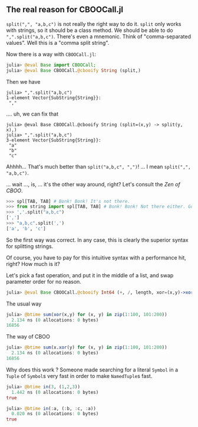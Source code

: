 ## The real reason for CBOOCall.jl

`split(",", "a,b,c")` is not really the right way to do it.
`split` only works with strings, so it should be a class method.
We should be able to do `",".split("a,b,c")`.
There's even a mnemonic. Think of "comma-separated values".
Well this is a "comma split string".

Now there is a way with `CBOOCall.jl`:

```julia
julia> @eval Base import CBOOCall;
julia> @eval Base CBOOCall.@cbooify String (split,)
```

Then we have
```
julia> ",".split("a,b,c")
1-element Vector{SubString{String}}:
 ","
```
.... uh, we can fix that

```
julia> @eval Base CBOOCall.@cbooify String (split=(x,y) -> split(y, x),)
julia> ",".split("a,b,c")
3-element Vector{SubString{String}}:
 "a"
 "b"
 "c"
```

Ahhhh... That's much better than `split("a,b,c", ",")`! ...
I mean `split(",", "a,b,c")`.

... wait ..., is, ... it's the other way around, right? Let's consult the *Zen of CBOO*.

```python
>>> spl[TAB, TAB] # Bonk! Bonk! It's not there.
>>> from string import spl[TAB, TAB] # Bonk! Bonk! Not there either. Good.
>>> ','.split("a,b,c")
[',']
>>> "a,b,c".split(',')
['a', 'b', 'c']
```

So the first way was correct. In any case, this is clearly the superior syntax
for splitting strings.

Of course, you have to pay for this intuitive syntax with a performance hit, right? How much is it?

Let's pick a fast operation, and put it in the middle of a list, and swap parameter order for no reason.

```julia
julia> @eval Base CBOOCall.@cbooify Int64 (+, /, length, xor=(x,y)->xor(y,x), floor, rand)
```

The usual way
```julia
julia> @btime sum(xor(x,y) for (x, y) in zip(1:100, 101:200))
  2.134 ns (0 allocations: 0 bytes)
16856
```

The way of CBOO
```julia
julia> @btime sum(x.xor(y) for (x, y) in zip(1:100, 101:200))
  2.134 ns (0 allocations: 0 bytes)
16856
```

Why does this work ? Someone made searching for a literal `Symbol` in
a `Tuple` of `Symbol`s very fast in order to make `NamedTuple`s fast.

```julia
julia> @btime in(3, (1,2,3))
  1.442 ns (0 allocations: 0 bytes)
true

julia> @btime in(:a, (:b, :c, :a))
  0.020 ns (0 allocations: 0 bytes)
true
```
